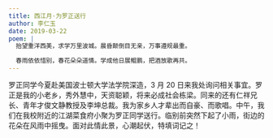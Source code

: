```yaml
---
title: 西江月·为罗正送行
author: 李仁玉
date: 2019-03-22
poem: |
  抬望重洋西美，求学万里波城。晨昏颠倒目无亲，万事遵规最重。

  春雨依依惜别，春花朵朵道情。学成他日展鲲鹏，把酒放歌再共。
---
```


罗正同学今夏赴美国波士顿大学法学院深造，3 月 20 日来我处询问相关事宜。罗正是我的小老乡，秀外慧中，天资聪颖，将来必成社会栋梁。同来的还有仁祥兄长、青年才俊文静教授及李坤总裁。我为家乡人才辈出而自豪、而歌唱。中午，我们在我校附近的江湖菜食府小聚为罗正同学送行。临别前突然下起了小雨，街边的花朵在风雨中摇曳。面对此情此景，心潮起伏，特填词记之！
